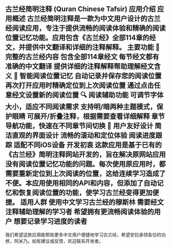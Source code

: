 古兰经简明注释 (Quran Chinese Tafsir) 应用介绍
应用概述
古兰经简明注释是一款为中文用户设计的古兰经阅读应用，专注于提供流畅的阅读体验和精确的阅读位置记忆功能。应用包含《古兰经》全部114章的经文，并提供中文翻译和详细的注释解释。
主要功能
📖 完整的古兰经内容
包含全部114章经文
每节经文都有准确的中文翻译
提供详细的注释解释帮助理解经文含义
🔖 智能阅读位置记忆
自动记录并保存您的阅读位置
再次打开应用时精确定位到上次阅读位置
通过点击任意经文设置新的阅读位置
🔍 阅读辅助功能
可调节字体大小，适应不同阅读需求
支持明/暗两种主题模式，保护眼睛
可展开/折叠注释，根据需要查看详细解释
章节导航功能，快速在不同章节间切换
📱 用户友好设计
简洁直观的界面设计
流畅的滚动和定位体验
阅读进度跟踪
适配不同iOS设备
开发初衷
这款应用是基于已有的《古兰经》简明注释网站开发的，旨在解决原网站应用没有阅读位置记忆功能的问题。每次使用原应用时，都需要重新定位到上次阅读的位置，这给连续学习造成了不便。本应用使用相同的API和内容，但添加了自动记忆和恢复阅读位置的功能，使学习古兰经变得更加便捷。
适用人群
使用中文学习古兰经的穆斯林
需要经文注释辅助理解的学习者
希望拥有更流畅阅读体验的用户
想要记录学习进度的读者
---
我们希望这款应用能帮助更多中文用户便捷地学习古兰经，希望安拉承领各位的功修，阿米乃。如有建议或反馈，欢迎联系开发者。
